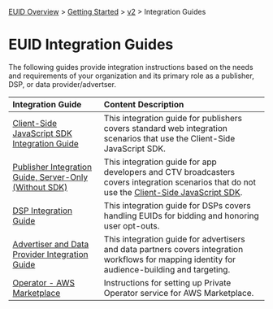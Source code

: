 [EUID Overview](../../../README.md) > [Getting Started](../../getting-started.md) > [v2](../summary-doc-v2.md) > Integration Guides

# EUID Integration Guides

The following guides provide integration instructions based on the needs and requirements of your organization and its primary role as a publisher, DSP, or data provider/advertser. 

| Integration Guide |  Content Description |
| :--- | :--- |
| [Client-Side JavaScript SDK Integration Guide](publisher-client-side.md) | This integration guide for publishers covers standard web integration scenarios that use the Client-Side JavaScript SDK. |
| [Publisher Integration Guide, Server-Only (Without SDK)](custom-publisher-integration.md) | This integration guide for app developers and CTV broadcasters covers integration scenarios that do not use the [Client-Side JavaScript SDK](../sdks/client-side-identity.md). |
| [DSP Integration Guide](dsp-guide.md) | This integration guide for DSPs covers handling EUIDs for bidding and honoring user opt-outs. |
| [Advertiser and Data Provider Integration Guide](advertiser-dataprovider-guide.md) | This integration guide for advertisers and data partners covers integration workflows for mapping identity for audience-building and targeting. |
| [Operator - AWS Marketplace](operator-guide-aws-marketplace.md) | Instructions for setting up Private Operator service for AWS Marketplace. |
